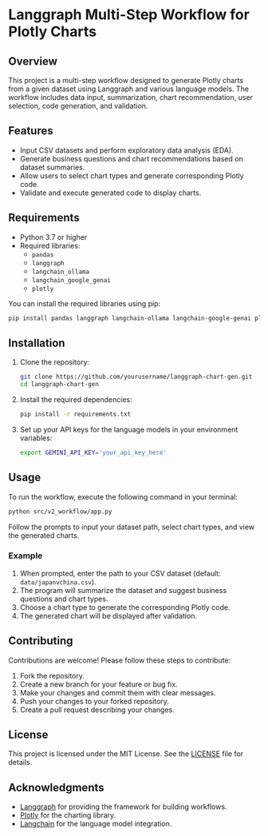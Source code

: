# Langgraph Multi-Step Workflow for Plotly Charts

## Overview

This project is a multi-step workflow designed to generate Plotly charts from a given dataset using Langgraph and various language models. The workflow includes data input, summarization, chart recommendation, user selection, code generation, and validation.

## Features

- Input CSV datasets and perform exploratory data analysis (EDA).
- Generate business questions and chart recommendations based on dataset summaries.
- Allow users to select chart types and generate corresponding Plotly code.
- Validate and execute generated code to display charts.

## Requirements

- Python 3.7 or higher
- Required libraries:
  - `pandas`
  - `langgraph`
  - `langchain_ollama`
  - `langchain_google_genai`
  - `plotly`
  
You can install the required libraries using pip:

```bash
pip install pandas langgraph langchain-ollama langchain-google-genai plotly
```

## Installation

1. Clone the repository:

   ```bash
   git clone https://github.com/yourusername/langgraph-chart-gen.git
   cd langgraph-chart-gen
   ```

2. Install the required dependencies:

   ```bash
   pip install -r requirements.txt
   ```

3. Set up your API keys for the language models in your environment variables:

   ```bash
   export GEMINI_API_KEY='your_api_key_here'
   ```

## Usage

To run the workflow, execute the following command in your terminal:

```bash
python src/v2_workflow/app.py
```

Follow the prompts to input your dataset path, select chart types, and view the generated charts.

### Example

1. When prompted, enter the path to your CSV dataset (default: `data/japanvchina.csv`).
2. The program will summarize the dataset and suggest business questions and chart types.
3. Choose a chart type to generate the corresponding Plotly code.
4. The generated chart will be displayed after validation.

## Contributing

Contributions are welcome! Please follow these steps to contribute:

1. Fork the repository.
2. Create a new branch for your feature or bug fix.
3. Make your changes and commit them with clear messages.
4. Push your changes to your forked repository.
5. Create a pull request describing your changes.

## License

This project is licensed under the MIT License. See the [LICENSE](LICENSE) file for details.

## Acknowledgments

- [Langgraph](https://github.com/yourusername/langgraph) for providing the framework for building workflows.
- [Plotly](https://plotly.com/python/) for the charting library.
- [Langchain](https://github.com/hwchase17/langchain) for the language model integration.

